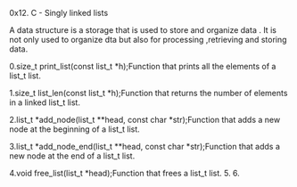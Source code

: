 0x12. C - Singly linked lists

A data structure is a storage that is used to store and organize data .
It is not only used to organize dta but also for processing ,retrieving and storing data.

0.size_t print_list(const list_t *h);Function that prints all the elements of a list_t list.

1.size_t list_len(const list_t *h);Function that returns the number of elements in a linked list_t list.

2.list_t *add_node(list_t **head, const char *str);Function that adds a new node at the beginning of a list_t list.

3.list_t *add_node_end(list_t **head, const char *str);Function that adds a new node at the end of a list_t list.

4.void free_list(list_t *head);Function that frees a list_t list.
5.
6.

